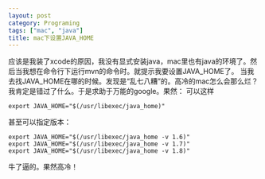 ```yaml
---
layout: post
category: Programing
tags: ["mac", "java"]
title: mac下设置JAVA_HOME
---
```


应该是我装了xcode的原因，我没有显式安装java，mac里也有java的环境了。然后当我想在命令行下运行mvn的命令时。就提示我要设置JAVA_HOME了。
当我去找JAVA_HOME在哪的时候。发现是“乱七八糟”的。高冷的mac怎么会那么烂？我肯定是错过了什么。于是求助于万能的google。果然：
可以这样 

	export JAVA_HOME="$(/usr/libexec/java_home)"
	
甚至可以指定版本：
	
	export JAVA_HOME="$(/usr/libexec/java_home -v 1.6)"
	export JAVA_HOME="$(/usr/libexec/java_home -v 1.7)"
	export JAVA_HOME="$(/usr/libexec/java_home -v 1.8)"

牛了逼的。果然高冷！